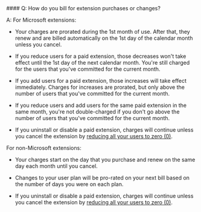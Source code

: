<a name="uninstall-cancel-ext"/>
#### Q: How do you bill for extension purchases or changes?

A: For Microsoft extensions:

*	Your charges are prorated during the 1st month of use. 
After that, they renew and are billed automatically on the 
1st day of the calendar month unless you cancel. 

*	If you reduce users for a paid extension, 
those decreases won't take effect until the 
1st day of the next calendar month. 
You're still charged for the users that 
you've committed for the current month.

*	If you add users for a paid extension, 
those increases will take effect immediately. 
Charges for increases are prorated, 
but only above the number of users that 
you've committed for the current month.

*	If you reduce users and add users for the same paid extension 
in the same month, you're not double-charged if you don't go above 
the number of users that you've committed for the current month.

*	If you uninstall or disable a paid extension, 
charges will continue unless you cancel the extension 
by [reducing all your users to zero (0)](/vsts/marketplace/install-vsts-extension#change-extension-quantity). 

For non-Microsoft extensions:

*	Your charges start on the day that you purchase 
and renew on the same day each month until you cancel. 

*	Changes to your user plan will be pro-rated on your next bill based on the number of days you were on each plan.

*	If you uninstall or disable a paid extension, 
charges will continue unless you cancel the extension 
by [reducing all your users to zero (0)](/vsts/marketplace/install-vsts-extension#change-extension-quantity). 
